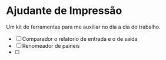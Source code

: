 # Ajudante de Impressão 


Um kit de ferramentas para me auxiliar no dia a dia do trabalho.


- [ ] Comparador o relatorio de entrada e o de saida
- [ ] Renomeador de paineis 
- [ ] 